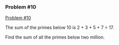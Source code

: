 ### Problem #10

[Problem #10](https://projecteuler.net/problem=10)


The sum of the primes below 10 is 2 + 3 + 5 + 7 = 17.

Find the sum of all the primes below two million.
